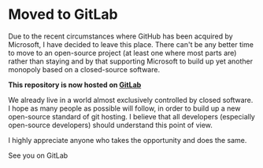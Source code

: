 # Moved to GitLab

Due to the recent circumstances where GitHub has been acquired by Microsoft, 
I have decided to leave this place. There can't be any better time to move 
to an open-source project (at least one where most parts are) rather than 
staying and by that supporting Microsoft to build up yet another monopoly 
based on a closed-source software.

**This repository is now hosted on [GitLab](https://gitlab.com/blizzlike-org)**

We already live in a world almost exclusively controlled by closed software.
I hope as many people as possible will follow, in order to build up a 
new open-source standard of git hosting. I believe that all developers 
(especially open-source developers) should understand this point of view.

I highly appreciate anyone who takes the opportunity and does the same.

See you on GitLab
